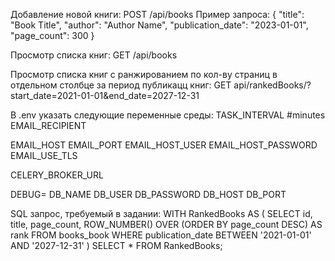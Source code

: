 Добавление новой книги: POST /api/books 
Пример запроса: 
{
    "title": "Book Title",
    "author": "Author Name",
    "publication_date": "2023-01-01",
    "page_count": 300
}

Просмотр списка книг: GET /api/books


Просмотр списка книг с ранжированием по кол-ву страниц в отдельном столбце за период публикацц книг:
GET api/rankedBooks/?start_date=2021-01-01&end_date=2027-12-31


В .env указать следующие переменные среды: 
TASK_INTERVAL     #minutes
EMAIL_RECIPIENT

EMAIL_HOST
EMAIL_PORT
EMAIL_HOST_USER
EMAIL_HOST_PASSWORD
EMAIL_USE_TLS




CELERY_BROKER_URL


DEBUG=
DB_NAME
DB_USER
DB_PASSWORD
DB_HOST
DB_PORT


SQL запрос, требуемый в задании:
WITH RankedBooks AS (
    SELECT 
        id,
        title,
        page_count,
        ROW_NUMBER() OVER (ORDER BY page_count DESC) AS rank
    FROM 
        books_book
    WHERE 
        publication_date BETWEEN '2021-01-01' AND '2027-12-31'
)
SELECT * FROM RankedBooks;
